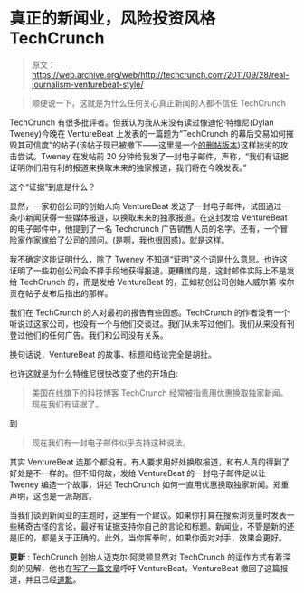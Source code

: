 # 真正的新闻业，风险投资风格 TechCrunch

> 原文：<https://web.archive.org/web/http://techcrunch.com/2011/09/28/real-journalism-venturebeat-style/>

> 顺便说一下，这就是为什么任何关心真正新闻的人都不信任 TechCrunch

TechCrunch 有很多批评者。但我认为我从来没有读过像迪伦·特维尼(Dylan Tweney)今晚在 VentureBeat 上发表的一篇题为“TechCrunch 的幕后交易如何摧毁其可信度”的帖子(该帖子现已被撤下——这里是一个[的删帖版本](https://web.archive.org/web/20230205041518/http://www.digitalninjastl.com/blog/2011/09/29/how-techcrunch%E2%80%99s-back-room-deals-destroy-its-credibility/))这样拙劣的攻击尝试。Tweney 在发帖前 20 分钟给我发了一封电子邮件，声称，“我们有证据证明你们用有利的报道来换取未来的独家报道，我们将在今晚发表。”

这个“证据”到底是什么？

显然，一家初创公司的创始人向 VentureBeat 发送了一封电子邮件，试图通过一条小新闻获得一些媒体报道，以换取未来的独家报道。在这封发给 VentureBeat 的电子邮件中，他提到了一名 Techcrunch 广告销售人员的名字。还有，一个冒险家作家嫁给了公司的顾问。(是啊，我也很困惑)。就是这样。

我不确定这能证明什么，除了 Tweney 不知道“证明”这个词是什么意思。也许这证明了一些初创公司会不择手段地获得报道。更糟糕的是，这封邮件实际上不是发给 TechCrunch 的，而是发给 VentureBeat 的，正如初创公司创始人威尔第·埃尔贡在帖子发布后指出的那样。

我们在 TechCrunch 的人对最初的报告有些困惑。TechCrunch 的作者没有一个听说过这家公司，也没有一个与他们交谈过。我们从未写过他们。我们从来没有刊登过他们的任何广告。我们和公司没有关系。

换句话说，VentureBeat 的故事、标题和结论完全是胡扯。

也许这就是为什么特维尼很快改变了他的开场白:

> 美国在线旗下的科技博客 TechCrunch 经常被指责用优惠换取独家新闻。
> 现在我们有证据了。

到

> 现在我们有一封电子邮件似乎支持这种说法。

其实 VentureBeat 连那个都没有。有人要求用好处换取报道，和有人真的得到了好处是不一样的。但不知何故，发给 VentureBeat 的一封电子邮件足以让 Tweney 编造一个故事，讲述 TechCrunch 如何一直用优惠换取独家新闻。郑重声明，这也是一派胡言。

当我们谈到新闻业的主题时，这里有一个建议。如果你打算在搜索浏览量时发表一些稀奇古怪的言论，最好有证据支持你自己的言论和标题。新闻业，不管是新的还是旧的，都是关于正确的。此外，当你挥拳时，如果你面对对手，效果会更好。

**更新** : TechCrunch 创始人迈克尔·阿灵顿显然对 TechCrunch 的运作方式有着深刻的见解，他也在[写了一篇文章](https://web.archive.org/web/20230205041518/http://uncrunched.com/2011/09/28/venturebeat-needs-to-put-on-their-big-boy-pants-if-they-want-to-fight-with-techcrunch/)呼吁 VentureBeat。VentureBeat 撤回了这篇报道，并且已经[道歉](https://web.archive.org/web/20230205041518/https://twitter.com/#!/mmarshall/status/119307359867781121)。